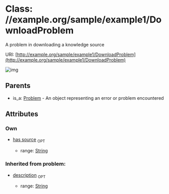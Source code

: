
# Class: //example.org/sample/example1/DownloadProblem


A problem in downloading a knowledge source

URI: [http://example.org/sample/example1/DownloadProblem](http://example.org/sample/example1/DownloadProblem)


![img](http://yuml.me/diagram/nofunky;dir:TB/class/[Problem],[Problem]^-[DownloadProblem&#124;has_source:string%20%3F;description(i):string%20%3F])

## Parents

 *  is_a: [Problem](Problem.md) - An object representing an error or problem encountered

## Attributes


### Own

 * [has source](has_source.md)  <sub>OPT</sub>

     * range: [String](types/String.md)

### Inherited from problem:

 * [description](description.md)  <sub>OPT</sub>

     * range: [String](types/String.md)
